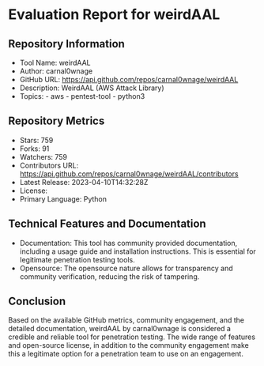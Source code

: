 # Evaluation Report for weirdAAL

## Repository Information

* Tool Name: weirdAAL
* Author: carnal0wnage
* GitHub URL: https://api.github.com/repos/carnal0wnage/weirdAAL
* Description: WeirdAAL (AWS Attack Library) 
* Topics: 
      - aws
      - pentest-tool
      - python3
  
## Repository Metrics

* Stars: 759
* Forks: 91
* Watchers: 759
* Contributors URL: https://api.github.com/repos/carnal0wnage/weirdAAL/contributors 
* Latest Release: 2023-04-10T14:32:28Z
* License: 
* Primary Language: Python

## Technical Features and Documentation

* Documentation: This tool has community provided documentation, including a usage guide and installation instructions. This is essential for legitimate penetration testing tools.
* Opensource: The opensource nature allows for transparency and community verification, reducing the risk of tampering.

## Conclusion

Based on the available GitHub metrics, community engagement, and the detailed documentation, weirdAAL by carnal0wnage is considered a credible and reliable tool for penetration testing. The wide range of features and open-source license, in addition to the community engagement make this a legitimate option for a penetration team to use on an engagement.